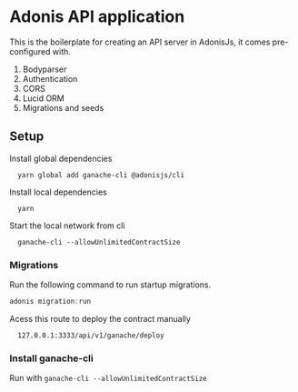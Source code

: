 # Adonis API application

This is the boilerplate for creating an API server in AdonisJs, it comes pre-configured with.

1. Bodyparser
2. Authentication
3. CORS
4. Lucid ORM
5. Migrations and seeds

## Setup

Install global dependencies
```shell
  yarn global add ganache-cli @adonisjs/cli
```

Install local dependencies
```shell
  yarn
```

Start the local network from cli
```shell
  ganache-cli --allowUnlimitedContractSize
```

### Migrations

Run the following command to run startup migrations.

```js
adonis migration:run
```

Acess this route to deploy the contract manually
```
  127.0.0.1:3333/api/v1/ganache/deploy
```
### Install ganache-cli 
 Run with ```ganache-cli --allowUnlimitedContractSize```
